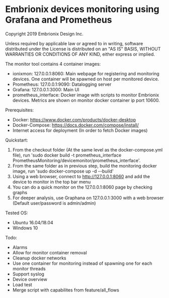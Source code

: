 # Embrionix devices monitoring using Grafana and Prometheus

Copyright 2019 Embrionix Design Inc.


Unless required by applicable law or agreed to in writing, software
distributed under the License is distributed on an "AS IS" BASIS,
WITHOUT WARRANTIES OR CONDITIONS OF ANY KIND, either express or implied.

The monitor tool contains 4 container images:
* ionixmon: 127.0.0.1:8060: Main webpage for registering and monitoring devices.  One container will be spawned on host per monitored device.
* Prometheus: 127.0.0.1:9090: Datalogging server
* Grafana: 127.0.0.1:3000: Main UI
* prometheus_interface: Docker image with scripts to monitor Embrionix devices.  Metrics are shown on monitor docker container ip port 10600.

Prerequisites:
* Docker: https://www.docker.com/products/docker-desktop
* Docker-Compose: https://docs.docker.com/compose/install/
* Internet access for deployment (In order to fetch Docker images)	

Quickstart:
1. From the checkout folder (At the same level as the docker-compose.yml file), run 'sudo docker build -t prometheus_interface PrometheusMonitoring/devicemonitor/prometheus_interface'.
1. From the same folder as in previous step, build the monitoring docker image, run 'sudo docker-compose up -d --build'
1. Using a web browser, connect to http://127.0.0.1:8060 and add the device to monitor in the top bar menu
1. You can do a quick monitor on the 127.0.0.1:8060 page by checking graphs
1. For deeper analysis, use Graphana on 127.0.0.1:3000 with a web browser (Default user/password is admin/admin)

Tested OS:
* Ubuntu 16.04/18.04
* Windows 10

Todo:
* Alarms
* Allow for monitor container removal
* Cleanup docker networks
* Use one container for monitoring instead of spawning one for each monitor threads
* Support syslog
* Device overview
* Load test
* Merge script with capabilites from feature/all_flows
